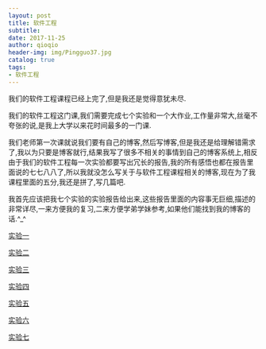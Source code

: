 ```yaml
---
layout: post
title: 软件工程
subtitle:  
date: 2017-11-25
author: qioqio
header-img: img/Pingguo37.jpg
catalog: true
tags:                             
- 软件工程
---
```


我们的软件工程课程已经上完了,但是我还是觉得意犹未尽.

我们的软件工程这门课,我们需要完成七个实验和一个大作业,工作量非常大,丝毫不夸张的说,是我上大学以来花时间最多的一门课.

我们老师第一次课就说我们要有自己的博客,然后写博客,但是我还是给理解错需求了,我以为只要是博客就行,结果我写了很多不相关的事情到自己的博客系统上,相反由于我们的软件工程每一次实验都要写出冗长的报告,我的所有感悟也都在报告里面说的七七八八了,所以我就没怎么写关于与软件工程课程相关的博客,现在为了我课程里面的五分,我还是拼了,写几篇吧.

我首先应该把我七个实验的实验报告给出来,这些报告里面的内容事无巨细,描述的非常详尽,一来方便我的复习,二来方便学弟学妹参考,如果他们能找到我的博客的话.^_^


[实验一](https://1drv.ms/w/s!AnNBkUkEHDfjhnB8lVON6v1jPB8a)

[实验二](https://1drv.ms/w/s!AnNBkUkEHDfjhnL_pnHWitvCx8aR)

[实验三](https://1drv.ms/w/s!AnNBkUkEHDfjhnTW9qYALMFtGLAH)

[实验四](https://1drv.ms/b/s!AnNBkUkEHDfjhnX8-NvR6MtOR58e)

[实验五](https://1drv.ms/w/s!AnNBkUkEHDfjhncGdhjmpv2HysW6)

[实验六](https://1drv.ms/w/s!AnNBkUkEHDfjhnbIAR4mxrhjQKa3)


[实验七](https://1drv.ms/w/s!AnNBkUkEHDfjhwPC57O0FsKkeZS9)

































